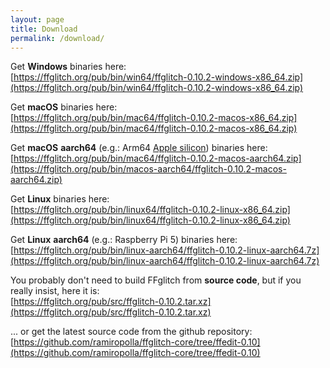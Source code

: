 ```yaml
---
layout: page
title: Download
permalink: /download/
---
```


Get **Windows** binaries here:
<br />
[https://ffglitch.org/pub/bin/win64/ffglitch-0.10.2-windows-x86_64.zip](https://ffglitch.org/pub/bin/win64/ffglitch-0.10.2-windows-x86_64.zip)

Get **macOS** binaries here:
<br />
[https://ffglitch.org/pub/bin/mac64/ffglitch-0.10.2-macos-x86_64.zip](https://ffglitch.org/pub/bin/mac64/ffglitch-0.10.2-macos-x86_64.zip)

Get **macOS** **aarch64** (e.g.: Arm64 [Apple silicon](https://en.wikipedia.org/wiki/Apple_silicon)) binaries here:
<br />
[https://ffglitch.org/pub/bin/mac64/ffglitch-0.10.2-macos-aarch64.zip](https://ffglitch.org/pub/bin/macos-aarch64/ffglitch-0.10.2-macos-aarch64.zip)

Get **Linux** binaries here:
<br />
[https://ffglitch.org/pub/bin/linux64/ffglitch-0.10.2-linux-x86_64.zip](https://ffglitch.org/pub/bin/linux64/ffglitch-0.10.2-linux-x86_64.zip)

Get **Linux** **aarch64** (e.g.: Raspberry Pi 5) binaries here:
<br />
[https://ffglitch.org/pub/bin/linux-aarch64/ffglitch-0.10.2-linux-aarch64.7z](https://ffglitch.org/pub/bin/linux-aarch64/ffglitch-0.10.2-linux-aarch64.7z)

You probably don't need to build FFglitch from **source code**,
but if you really insist, here it is:
<br />
[https://ffglitch.org/pub/src/ffglitch-0.10.2.tar.xz](https://ffglitch.org/pub/src/ffglitch-0.10.2.tar.xz)

... or get the latest source code from the github repository:
<br />
[https://github.com/ramiropolla/ffglitch-core/tree/ffedit-0.10](https://github.com/ramiropolla/ffglitch-core/tree/ffedit-0.10)
